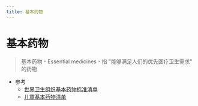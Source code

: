 ```yaml
---
title: 基本药物
---
```


# 基本药物

> 基本药物 - Essential medicines - 指 "能够满足人们的优先医疗卫生需求" 的药物

- 参考
  - [世界卫生组织基本药物标准清单](https://zh.wikipedia.org/wiki/世界卫生组织基本药物标准清单)
  - [儿童基本药物清单](https://en.wikipedia.org/wiki/WHO_Model_List_of_Essential_Medicines_for_Children)
